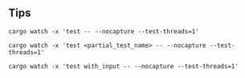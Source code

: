
## Tips

```shell
cargo watch -x 'test -- --nocapture --test-threads=1'
```

```shell
cargo watch -x 'test <partial_test_name> -- --nocapture --test-threads=1'
```

```shell
cargo watch -x 'test with_input -- --nocapture --test-threads=1'
```
